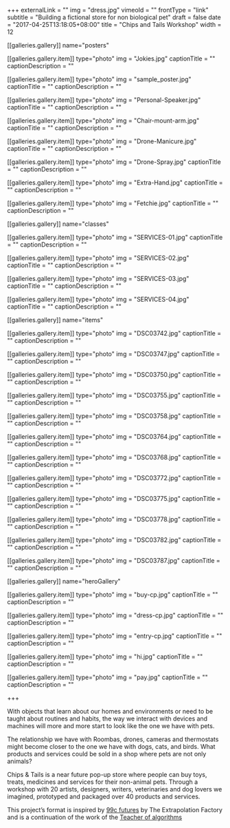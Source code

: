 +++
externalLink = ""
img = "dress.jpg"
vimeoId = ""
frontType = "link"
subtitle = "Building a fictional store for non biological pet"
draft = false
date = "2017-04-25T13:18:05+08:00"
title = "Chips and Tails Workshop"
width = 12

[[galleries.gallery]]
  name="posters"

  [[galleries.gallery.item]]
  type="photo"
  img = "Jokies.jpg"
  captionTitle = ""
  captionDescription = ""

  [[galleries.gallery.item]]
  type="photo"
  img = "sample_poster.jpg"
  captionTitle = ""
  captionDescription = ""

  [[galleries.gallery.item]]
  type="photo"
  img = "Personal-Speaker.jpg"
  captionTitle = ""
  captionDescription = ""

  [[galleries.gallery.item]]
  type="photo"
  img = "Chair-mount-arm.jpg"
  captionTitle = ""
  captionDescription = ""

  [[galleries.gallery.item]]
  type="photo"
  img = "Drone-Manicure.jpg"
  captionTitle = ""
  captionDescription = ""

  [[galleries.gallery.item]]
  type="photo"
  img = "Drone-Spray.jpg"
  captionTitle = ""
  captionDescription = ""

  [[galleries.gallery.item]]
  type="photo"
  img = "Extra-Hand.jpg"
  captionTitle = ""
  captionDescription = ""

  [[galleries.gallery.item]]
  type="photo"
  img = "Fetchie.jpg"
  captionTitle = ""
  captionDescription = ""

[[galleries.gallery]]
  name="classes"

  [[galleries.gallery.item]]
  type="photo"
  img = "SERVICES-01.jpg"
  captionTitle = ""
  captionDescription = ""

  [[galleries.gallery.item]]
  type="photo"
  img = "SERVICES-02.jpg"
  captionTitle = ""
  captionDescription = ""

  [[galleries.gallery.item]]
  type="photo"
  img = "SERVICES-03.jpg"
  captionTitle = ""
  captionDescription = ""

  [[galleries.gallery.item]]
  type="photo"
  img = "SERVICES-04.jpg"
  captionTitle = ""
  captionDescription = ""

  [[galleries.gallery]]
 name="items"

 [[galleries.gallery.item]]
 type="photo"
 img = "DSC03742.jpg"
 captionTitle = ""
 captionDescription = ""

 [[galleries.gallery.item]]
 type="photo"
 img = "DSC03747.jpg"
 captionTitle = ""
 captionDescription = ""

 [[galleries.gallery.item]]
 type="photo"
 img = "DSC03750.jpg"
 captionTitle = ""
 captionDescription = ""

 [[galleries.gallery.item]]
 type="photo"
 img = "DSC03755.jpg"
 captionTitle = ""
 captionDescription = ""

 [[galleries.gallery.item]]
 type="photo"
 img = "DSC03758.jpg"
 captionTitle = ""
 captionDescription = ""

 [[galleries.gallery.item]]
 type="photo"
 img = "DSC03764.jpg"
 captionTitle = ""
 captionDescription = ""

 [[galleries.gallery.item]]
 type="photo"
 img = "DSC03768.jpg"
 captionTitle = ""
 captionDescription = ""

 [[galleries.gallery.item]]
 type="photo"
 img = "DSC03772.jpg"
 captionTitle = ""
 captionDescription = ""

 [[galleries.gallery.item]]
 type="photo"
 img = "DSC03775.jpg"
 captionTitle = ""
 captionDescription = ""

 [[galleries.gallery.item]]
 type="photo"
 img = "DSC03778.jpg"
 captionTitle = ""
 captionDescription = ""

 [[galleries.gallery.item]]
 type="photo"
 img = "DSC03782.jpg"
 captionTitle = ""
 captionDescription = ""

 [[galleries.gallery.item]]
 type="photo"
 img = "DSC03787.jpg"
 captionTitle = ""
 captionDescription = ""

 [[galleries.gallery]]
  name="heroGallery"

  [[galleries.gallery.item]]
  type="photo"
  img = "buy-cp.jpg"
  captionTitle = ""
  captionDescription = ""

  [[galleries.gallery.item]]
  type="photo"
  img = "dress-cp.jpg"
  captionTitle = ""
  captionDescription = ""

  [[galleries.gallery.item]]
  type="photo"
  img = "entry-cp.jpg"
  captionTitle = ""
  captionDescription = ""

  [[galleries.gallery.item]]
  type="photo"
  img = "hi.jpg"
  captionTitle = ""
  captionDescription = ""

  [[galleries.gallery.item]]
  type="photo"
  img = "pay.jpg"
  captionTitle = ""
  captionDescription = ""


+++

With objects that learn about our homes and environments or need to be taught about routines and habits, the way we interact with devices and machines will more and more start to look like the one we have with pets.

The relationship we have with Roombas, drones, cameras and thermostats might become closer to the one we have with dogs, cats, and birds. What products and services could be sold in a shop where pets are not only animals?

Chips & Tails is a near future pop-up store where people can buy toys, treats, medicines and services for their non-animal pets.  Through a workshop with 20 artists, designers, writers, veterinaries and dog lovers we imagined, prototyped and packaged over 40 products and services.

This project’s format is inspired by [99c futures](http://www.extrapolationfactory.com/99-FUTURES) by The Extrapolation Factory and is a continuation of the work of the [Teacher of algorithms](https://vimeo.com/125768041)

<!-- Posters made by [Henry Hu](https://dribbble.com/henryhu)->

## The products

{{< gallery type="grid" galleryName="items" >}}

{{< gallery type="full" galleryName="heroGallery" >}}

<!-- {{< gallery type="grid" galleryName="posters" >}}->

## The service offerings

{{< gallery type="full" galleryName="classes" >}}
